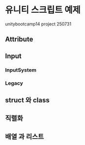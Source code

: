 # 유니티 스크립트 예제
unitybootcamp14 project 250731

## Attribute

## Input
### InputSystem

### Legacy

## struct 와 class 

## 직렬화

## 배열 과 리스트 
